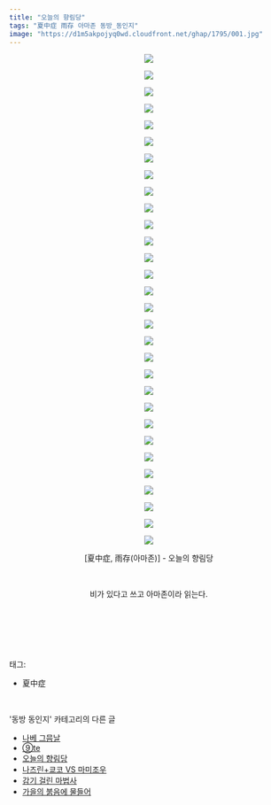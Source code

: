```yaml
---
title: "오늘의 향림당"
tags: "夏中症 雨存 아마존 동방_동인지"
image: "https://d1m5akpojyq0wd.cloudfront.net/ghap/1795/001.jpg"
---
```

<div class="article">
<p style="text-align: center; clear: none; float: none;"><img src="{{ site.imgserver6 }}/ghap/1795/001.jpg"/></p>
<p style="text-align: center; clear: none; float: none;"><img src="{{ site.imgserver6 }}/ghap/1795/002.jpg"/></p>
<p style="text-align: center; clear: none; float: none;"><img src="{{ site.imgserver6 }}/ghap/1795/003.jpg"/></p>
<p style="text-align: center; clear: none; float: none;"><img src="{{ site.imgserver6 }}/ghap/1795/004.jpg"/></p>
<p style="text-align: center; clear: none; float: none;"><img src="{{ site.imgserver6 }}/ghap/1795/005.jpg"/></p>
<p style="text-align: center; clear: none; float: none;"><img src="{{ site.imgserver6 }}/ghap/1795/006.jpg"/></p>
<p style="text-align: center; clear: none; float: none;"><img src="{{ site.imgserver6 }}/ghap/1795/007.jpg"/></p>
<p style="text-align: center; clear: none; float: none;"><img src="{{ site.imgserver6 }}/ghap/1795/008.jpg"/></p>
<p style="text-align: center; clear: none; float: none;"><img src="{{ site.imgserver6 }}/ghap/1795/009.jpg"/></p>
<p style="text-align: center; clear: none; float: none;"><img src="{{ site.imgserver6 }}/ghap/1795/010.jpg"/></p>
<p style="text-align: center; clear: none; float: none;"><img src="{{ site.imgserver6 }}/ghap/1795/011.jpg"/></p>
<p style="text-align: center; clear: none; float: none;"><img src="{{ site.imgserver6 }}/ghap/1795/012.jpg"/></p>
<p style="text-align: center; clear: none; float: none;"><img src="{{ site.imgserver6 }}/ghap/1795/013.jpg"/></p>
<p style="text-align: center; clear: none; float: none;"><img src="{{ site.imgserver6 }}/ghap/1795/014.jpg"/></p>
<p style="text-align: center; clear: none; float: none;"><img src="{{ site.imgserver6 }}/ghap/1795/015.jpg"/></p>
<p style="text-align: center; clear: none; float: none;"><img src="{{ site.imgserver6 }}/ghap/1795/016.jpg"/></p>
<p style="text-align: center; clear: none; float: none;"><img src="{{ site.imgserver6 }}/ghap/1795/017.jpg"/></p>
<p style="text-align: center; clear: none; float: none;"><img src="{{ site.imgserver6 }}/ghap/1795/018.jpg"/></p>
<p style="text-align: center; clear: none; float: none;"><img src="{{ site.imgserver6 }}/ghap/1795/019.jpg"/></p>
<p style="text-align: center; clear: none; float: none;"><img src="{{ site.imgserver6 }}/ghap/1795/020.jpg"/></p>
<p style="text-align: center; clear: none; float: none;"><img src="{{ site.imgserver6 }}/ghap/1795/021.jpg"/></p>
<p style="text-align: center; clear: none; float: none;"><img src="{{ site.imgserver6 }}/ghap/1795/022.jpg"/></p>
<p style="text-align: center; clear: none; float: none;"><img src="{{ site.imgserver6 }}/ghap/1795/023.jpg"/></p>
<p style="text-align: center; clear: none; float: none;"><img src="{{ site.imgserver6 }}/ghap/1795/024.jpg"/></p>
<p style="text-align: center; clear: none; float: none;"><img src="{{ site.imgserver6 }}/ghap/1795/025.jpg"/></p>
<p style="text-align: center; clear: none; float: none;"><img src="{{ site.imgserver6 }}/ghap/1795/026.jpg"/></p>
<p style="text-align: center; clear: none; float: none;"><img src="{{ site.imgserver6 }}/ghap/1795/027.jpg"/></p>
<p style="text-align: center; clear: none; float: none;"><img src="{{ site.imgserver6 }}/ghap/1795/028.jpg"/></p>
<p style="text-align: center; clear: none; float: none;"><img src="{{ site.imgserver6 }}/ghap/1795/029.jpg"/></p>
<p style="text-align: center; clear: none; float: none;"><img src="{{ site.imgserver6 }}/ghap/1795/030.jpg"/></p>
<p style="text-align: center; clear: none; float: none;">[夏中症, 雨存(아마존)] - 오늘의 향림당</p>
<p style="text-align: center; clear: none; float: none;"><br/></p>
<p style="text-align: center; clear: none; float: none;">비가 있다고 쓰고 아마존이라 읽는다.</p>
<p style="text-align: center; clear: none; float: none;"><br/></p>
<p><br/></p>
</div><br/>
<div class="tagTrail">
<p>태그: </p>
<ul>
<li>夏中症</li>
</ul>
</div><br/>
<div class="another">
<p>'동방 동인지' 카테고리의 다른 글</p>
<ul>
<li><a href="/ghap_1798">나베 그믐날</a></li>
<li><a href="/ghap_1796">⑨te</a></li>
<li><a href="/ghap_1795">오늘의 향림당</a></li>
<li><a href="/ghap_1793">나즈린+쿄코 VS 마미조우</a></li>
<li><a href="/ghap_1791">감기 걸린 마법사</a></li>
<li><a href="/ghap_1790">가을의 붉음에 물들어</a></li>
</ul>
</div><br/>
<div class="cb_module cb_fluid">
<div class="cb_wrt cb_profile">
</div><!-- commentList close -->
</div><br/>
